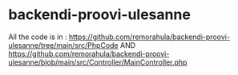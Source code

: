 # backendi-proovi-ulesanne

All the code is in :
https://github.com/remorahula/backendi-proovi-ulesanne/tree/main/src/PhpCode AND
https://github.com/remorahula/backendi-proovi-ulesanne/blob/main/src/Controller/MainController.php
